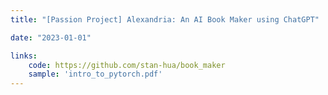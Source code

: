 ```yaml
---
title: "[Passion Project] Alexandria: An AI Book Maker using ChatGPT"

date: "2023-01-01"

links:
    code: https://github.com/stan-hua/book_maker
    sample: 'intro_to_pytorch.pdf'
---
```


